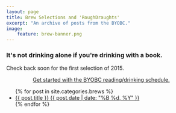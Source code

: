 ```yaml
---
layout: page
title: Brew Selections and 'RoughDraughts'
excerpt: "An archive of posts from the BYOBC."
image:
    feature: brew-banner.png
---
```


### It's not drinking alone if you're drinking with a book.

Check back soon for the first selection of 2015.

<center><div markdown="0"><a href="{{ site.url }}/blog/getting-started/" class="btn">Get started with the BYOBC reading/drinking schedule.</a></div></center> 

<ul class="post-list">
{% for post in site.categories.brews %} 
  <li><article><a href="{{ site.url }}{{ post.url }}">{{ post.title }} <span class="entry-date"><time datetime="{{ post.date | date_to_xmlschema }}">{{ post.date | date: "%B %d, %Y" }}</time></span></a></article></li>
{% endfor %}
</ul>
